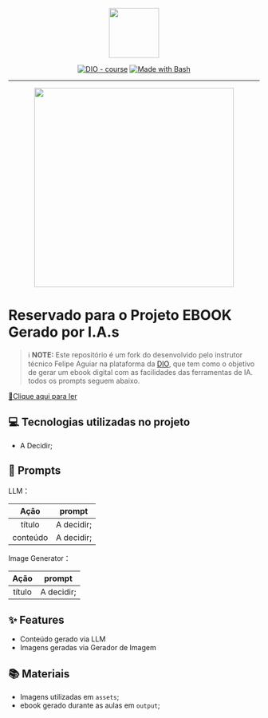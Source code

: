 <p align="center">
    <img width="100" src=".github/assets/banner.png">
</p>


<p align="center">
<a href="https://dio.me/"><img src="https://img.shields.io/badge/DIO-Course-28DA77?logo=youtube" alt="DIO - course"></a>
<a href="https://www.gnu.org/software/bash/" title="Go to Bash homepage"><img src="https://img.shields.io/badge/Prompt-Project-blue?logo=gnu-bash&amp;logoColor=white" alt="Made with Bash"></a></p>

-------


<p align="center">
<img 
    src="./assets/cover.png"
    width="400"  
/>
</p>

# Reservado para o Projeto EBOOK Gerado por I.A.s


 > ℹ️ **NOTE:** Este repositório é um fork do desenvolvido pelo instrutor técnico Felipe Aguiar na plataforma da [DIO](https://dio.me), que tem como o objetivo de gerar um ebook digital com as facilidades das ferramentas de IA. todos os prompts
seguem abaixo.

<a href="https://github.com/felipeAguiarCode/prompts-recipe-to-create-a-ebook/blob/main/output/ebook%20-%20css%20jedi%20output.pdf" title="View PDF now"> 📕Clique aqui para ler</a>

## 💻 Tecnologias utilizadas no projeto

- A Decidir;

## 🧠 Prompts


LLM：

|   Ação   | prompt                                                                                                                                                                                                                                                                         |
| :------: | ------------------------------------------------------------------------------------------------------------------------------------------------------------------------------------------------------------------------------------------------------------------------------ |
|  título  | A decidir;                                                        |
| conteúdo | A decidir; |


Image Generator：

|  Ação  | prompt                                                                                 |
| :----: | -------------------------------------------------------------------------------------- |
| título | A decidir; |

## ✨ Features

- Conteúdo gerado via LLM
- Imagens geradas via Gerador de Imagem

## 📚 Materiais

- Imagens utilizadas em `assets`;
- ebook gerado durante as aulas em `output`;

